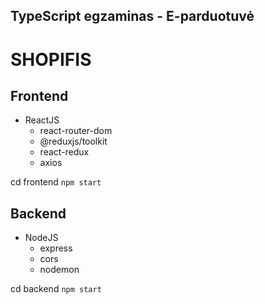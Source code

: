 ## TypeScript egzaminas - E-parduotuvė

# SHOPIFIS

## Frontend

- ReactJS
  - react-router-dom
  - @reduxjs/toolkit
  - react-redux
  - axios

cd frontend `npm start`

## Backend

- NodeJS
  - express
  - cors
  - nodemon

cd backend `npm start`
